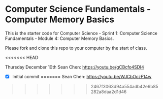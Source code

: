 # Computer Science Fundamentals - Computer Memory Basics

This is the starter code for Computer Science - Sprint 1: Computer Science Fundamentals - Module 4: Computer Memory Basics.

Please fork and clone this repo to your computer by the start of class.

<<<<<<< HEAD

Thursday December 10th Sean Chen: https://youtu.be/gCBcfo4SDI4

- [x] Initial commit
=======
Sean Chen: https://youtu.be/WJCbOczF14w

>>>>>>> 2467f3063d94a554adb42e6b85282a8daa2d1d46
